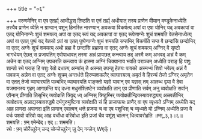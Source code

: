 +++
title = "०६"

+++
वरुणमेनिर् वा एष एतर्ह्य् आभीद्धस् तिष्ठति स एनं तर्ह्य् अधीयात् तस्य प्राणेन वीयान् मण्डूकेनाध्येति तस्यैव प्राणेन व्येति न ग्राम्यान् पशून् हिनस्ति नारण्यान् अवकया विकर्षत्य् अपां वा एषा योनिर् यद् अवकापां वा एतद् योनिनाग्नेः शुचं शमयत्य् अपां वा एतद् रूपं यद् अवकापां वा एतद् रूपेणाग्नेः शुचं शमयति वेतसेनाध्येत्य् अपां वा एतत् पुष्पं यद् वेतसो ऽपां वा एतत् पुष्पेणाग्नेः शुचं शमयति सप्तभिर् विकर्षति सप्त वै छन्दांसि छन्दोभिर् वा एतद् अग्नेः शुचं शमयत्य् अथो ब्रह्म वै छन्दांसि ब्रह्मणा वा एतद् अग्नेः शुचं शमयत्य् अग्निर् वै सृष्टो भागधेयम् ऐछत् स प्रजापतिम् एवोपाधावत् तस्मा अन्नं प्रायछत् कन्त्वाय तद् अस्मै कम् अभवद् अन्नं वै कम् अन्नेन वा एतद् अग्निम् उपचरति कन्त्वाय कं हास्मा अग्निं चिक्यानाय भवति पराञ्चम् अध्येति पराङ् हि पशुः शान्तो रथे पराङ् हि पशुः रेतो दधात्य् अन्यांस् ते अस्मत् तपन्तु हेतयः पावको अस्मभ्यं शिवो भवेत्य् अन्नं वै पावकम् अन्नेन वा एतद् अग्नेः शुचम् अन्तर्धत्ते हिरण्यशकलैर् व्याघारयत्य् अमृतं वै हिरण्यं तेजो ऽग्निर् अमृतेन वा एतत् तेजो व्याघारयति पञ्चभिर् व्याघारयति पाङ्क्तो यज्ञो यावान् एव यज्ञस् तम् आलब्ध द्वया वै देवा यजमानस्य गृहम् आगछन्ति यद् दध्ना मधुसंश्लिष्टेन व्यवोक्षति तान् एव प्रीणाति सर्वम् अनु व्यवोक्षति सर्वान् एवैनान् प्रीणाति तिसृभिर् व्यवोक्षति त्रिवृद् ध्य् अग्निस् त्रिष्टुब्भिर् व्यवोक्षतीन्द्रियस्यावरुद्ध्यय् अन्नवतीभिर् व्यवोक्षत्य् अन्नाद्यस्यावरुद्ध्यै दर्भगुरुमुष्टिना व्यवोक्षति सं हि प्राजापत्यः प्राणैर् वा एष व्यृध्यते ऽग्निम् अध्येति यद् आह प्राणदा अपानदा इति प्राणान् एवात्मन् धत्ते प्रजया च वा एष पशुभिश् च व्यृध्यते यो ऽग्निम् अध्येति प्रजा वै वर्चः पशवो वरिवो यद् आह वर्चोधा वरिवोधा इति प्रजां चैव पशूंश् चात्मन् धित्वावरोहति ॥म्स्_३,३।६॥  
शमयति : फ़्न् एमेन्देद्। एद्।: शममति।  
रथे : फ़्न् चोर्रेच्तुरेन् उन्द् चोन्जेच्तुरेन् ज़ु देम् गन्ज़ेन् Wएर्क्।  
    
